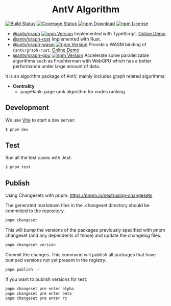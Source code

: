 <h1 align="center">
<b>AntV Algorithm</b>
</h1>

[![Build Status](https://github.com/antvis/algorithm/workflows/build/badge.svg?branch=next)](https://github.com/antvis//actions)
[![Coverage Status](https://img.shields.io/coveralls/github/antvis/algorithm/next.svg)](https://coveralls.io/github/antvis/algorithm?branch=next)
[![npm Download](https://img.shields.io/npm/dm/@antv/graph.svg)](https://www.npmjs.com/package/@antv/graph)
[![npm License](https://img.shields.io/npm/l/@antv/graph.svg)](https://www.npmjs.com/package/@antv/graph)

- [@antv/graph](./packages/graph/README.md) [![npm Version](https://img.shields.io/npm/v/@antv/graph/alpha)](https://www.npmjs.com/package/@antv/graph) Implemented with TypeScript. [Online Demo](https://observablehq.com/d/2db6b0cc5e97d8d6)
- [@antv/graph-rust](./packages/graph-rust/README.md) Implemented with Rust.
- [@antv/graph-wasm](./packages/graph-wasm/README.md) [![npm Version](https://img.shields.io/npm/v/@antv/graph-wasm)](https://www.npmjs.com/package/@antv/graph-wasm) Provide a WASM binding of `@antv/graph-rust`. [Online Demo](https://observablehq.com/d/288c16a54543a141)
- [@antv/graph-gpu](./packages/graph-gpu/README.md) [![npm Version](https://img.shields.io/npm/v/@antv/graph-gpu)](https://www.npmjs.com/package/@antv/graph-gpu) Accelerate some parallelizable algorithms such as Fruchterman with WebGPU which has a better performance under large amount of data.

It is an algorithm package of AntV, mainly includes graph related algorithms:

- **Centrality**
  - pageRank: page rank algorithm for nodes ranking

## Development

We use [Vite](https://vitejs.dev/) to start a dev server:

```bash
$ pnpm dev
```

## Test

Run all the test cases with Jest:

```bash
$ pnpm test
```

## Publish

Using Changesets with pnpm: https://pnpm.io/next/using-changesets

The generated markdown files in the .changeset directory should be committed to the repository.

```bash
pnpm changeset
```

This will bump the versions of the packages previously specified with pnpm changeset (and any dependents of those) and update the changelog files.

```bash
pnpm changeset version
```

Commit the changes. This command will publish all packages that have bumped versions not yet present in the registry.

```bash
pnpm publish -r
```

If you want to publish versions for test:

```bash
pnpm changeset pre enter alpha
pnpm changeset pre enter beta
pnpm changeset pre enter rc
```
